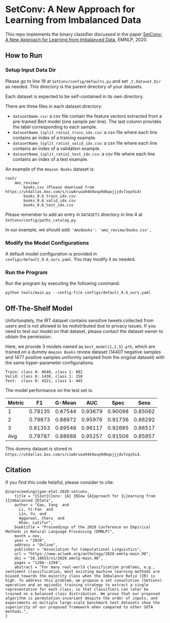 # SetConv: A New Approach for Learning from Imbalanced Data

This repo implements the binary classifier discussed in the paper [SetConv: A New Approach for Learning from Imbalanced Data](https://www.aclweb.org/anthology/2020.emnlp-main.98/), EMNLP, 2020.

## How to Run
### Setup Input Data Dir 

Please go to line 19 at ```SetConv/config/defaults.py``` and set ```_C.Dataset.Dir``` as needed. This directory is the parent directory of your datasets. 

Each dataset is expected to be self-contained in its own directory. 

There are three files in each dataset directory:
* ```datasetName.csv```: a csv file contain the feature vectors extracted from a pre-trained Bert model (one sample per line). The last column provides the label corresponding to each sample.
* ```datasetName_{split_ratio}_train_idx.csv```: a csv file where each line contains an index of a training example.
* ```datasetName_{split_ratio}_valid_idx.csv```: a csv file where each line contains an index of a validation example.
* ```datasetName_{split_ratio}_test_idx.csv```: a csv file where each line contains an index of a test example.

An example of the ```Amazon Books``` dataset is:

```
root/ 
    amz_review/
        books.csv (Please download from https://utdallas.box.com/s/ciw8ruoa94k9avp9d6qojjjdv7zqshi4)
        books_0.6_train_idx.csv
        books_0.6_valid_idx.csv
        books_0.6_test_idx.csv
```

Please remember to add an entry in ```DATASETS``` directory in line 4 at ```SetConv/config/paths_catalog.py```. 

In our example, we should add:
    ```'AmzBooks': 'amz_review/books.csv',```

### Modify the Model Configurations
A default model configuration is provided in ```configs/default_0.6_ours.yaml```. You may modify it as needed.

### Run the Program
Run the program by executing the following command:

```python tools/main.py --config-file configs/default_0.6_ours.yaml```

## Off-The-Shelf Model 
Unfortunately, the IRT dataset contains sensitive tweets collected from users and is not allowed to be redistributed due to privacy issues. If
you need to test our model on that dataset, please contact the dataset owner to obtain the permission. 

Here, we provide 3 models named as ```best_model{1,2,3}.pth```, which are trained on a dummy ```Amazon Books``` review dataset (14407 negative samples and 1477 positive samples uniformly sampled from the original dataset) with the same hyper-parameter configurations. 

```
Train: class 0: 8648, class 1: 882
Valid: class 0: 1438, class 1: 150
Test:  class 0: 4321, class 1: 445
```

The model performance on the test set is:

|Metric|F1|G-Mean|AUC|Spec|Sens|
|-|-|-|-|-|-|
|1|0.78135|0.87544|0.93679|0.90098|0.85062|
|2|0.79873|0.88972|0.95976|0.91736|0.86292|
|3|0.81353|0.89548|0.96117|0.92685|0.86517|
|Avg|0.79787|0.88688|0.95257|0.91506|0.85957|

This dummy dataset is stored in ```https://utdallas.box.com/s/ciw8ruoa94k9avp9d6qojjjdv7zqshi4```.

## Citation
If you find this code helpful, please consider to cite:

```
@inproceedings{gao-etal-2020-setconv,
    title = "{S}et{C}onv: {A} {N}ew {A}pproach for {L}earning from {I}mbalanced {D}ata",
    author = "Gao, Yang  and
      Li, Yi-Fan  and
      Lin, Yu  and
      Aggarwal, Charu  and
      Khan, Latifur",
    booktitle = "Proceedings of the 2020 Conference on Empirical Methods in Natural Language Processing (EMNLP)",
    month = nov,
    year = "2020",
    address = "Online",
    publisher = "Association for Computational Linguistics",
    url = "https://www.aclweb.org/anthology/2020.emnlp-main.98",
    doi = "10.18653/v1/2020.emnlp-main.98",
    pages = "1284--1294",
    abstract = "For many real-world classification problems, e.g., sentiment classification, most existing machine learning methods are biased towards the majority class when the Imbalance Ratio (IR) is high. To address this problem, we propose a set convolution (SetConv) operation and an episodic training strategy to extract a single representative for each class, so that classifiers can later be trained on a balanced class distribution. We prove that our proposed algorithm is permutation-invariant despite the order of inputs, and experiments on multiple large-scale benchmark text datasets show the superiority of our proposed framework when compared to other SOTA methods.",
}
```
